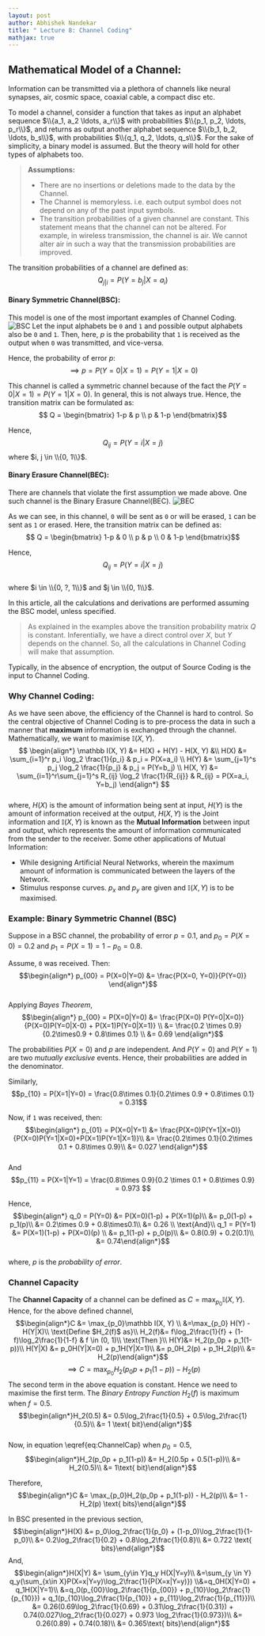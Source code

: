 ```yaml
---
layout: post   
author: Abhishek Nandekar   
title: " Lecture 8: Channel Coding"
mathjax: true
---
```


## Mathematical Model of a Channel:

Information can be transmitted via a plethora of channels like neural synapses, air, cosmic space, coaxial cable, a compact disc etc.

To model a channel, consider a function that takes as input an alphabet sequence $\\{a_1, a_2 \ldots, a_r\\}$ with probabilities $\\{p_1, p_2, \ldots, p_r\\}$, and returns as output another alphabet sequence $\\{b_1, b_2, \ldots, b_s\\}$, with probabilities $\\{q_1, q_2, \ldots, q_s\\}$. For the sake of simplicity, a binary model is assumed. But the theory will hold for other types of alphabets too.

>**Assumptions:**
>- There are no insertions or deletions made to the data by the Channel.
>- The Channel is memoryless. i.e. each output symbol does not depend on any of the past input symbols.
>- The transition probabilities of a given channel are constant. This statement means that the channel can not be altered. For example, in wireless transmission, the channel is air. We cannot alter air in such a way that the transmission probabilities are improved.

The transition probabilities of a channel are defined as:   
$$Q_{j|i} = P(Y=b_j|X=a_i)$$  

#### Binary Symmetric Channel(BSC):

This model is one of the most important examples of Channel Coding.
![BSC](../images/Lec8-BSC.JPG)
Let the input alphabets be `0` and `1` and possible output alphabets also be `0` and `1`. Then, here, $p$ is the probability that `1` is received as the output when `0` was transmitted, and vice-versa.

Hence, the probability of error $p$:
$$ \implies p = P(Y= 0 | X = 1) = P(Y=1|X=0) $$

This channel is called a symmetric channel because of the fact the $P(Y=0|X=1) = P(Y=1|X=0)$. In general, this is not always true. Hence, the transition matrix can be formulated as:
$$ Q = \begin{bmatrix} 1-p & p \\ p & 1-p \end{bmatrix}$$

Hence,
$$Q_{ij} = P(Y=i|X=j)$$
where $i, j \in \\{0, 1\\}$.  

#### Binary Erasure Channel(BEC):
There are channels that violate the first assumption we made above. One such channel is the Binary Erasure Channel(BEC).
![BEC](../images/Lec8BEC.JPG)

As we can see, in this channel, `0` will be sent as `0` or will be erased, `1` can be sent as `1` or erased. Here, the transition matrix can be defined as:
$$ Q = \begin{bmatrix} 1-p & 0 \\ p & p \\ 0 & 1-p \end{bmatrix}$$  

Hence,
$$Q_{ij} = P(Y=i|X=j)$$  
where $i \in \\{0, ?, 1\\}$ and $j \in \\{0, 1\\}$.

In this article, all the calculations and derivations are performed assuming the BSC model, unless specified.

>As explained in the examples above the transition probability matrix $Q$ is constant. Inferentially, we have a direct control over $X$, but $Y$ depends on the channel. So, all the calculations in Channel Coding will make that assumption.

Typically, in the absence of encryption, the output of Source Coding is the input to Channel Coding.

### Why Channel Coding:

As we have seen above, the efficiency of the Channel is hard to control. So the central objective of Channel Coding is to pre-process the data in such a manner that **maximum** information is exchanged through the channel. Mathematically, we want to maximise $\mathbb I(X, Y)$.  
$$ \begin{align*} \mathbb I(X, Y) &= H(X) + H(Y) - H(X, Y) &\\
H(X) &= \sum_{i=1}^r p_i \log_2 \frac{1}{p_i} & p_i = P(X=a_i) \\
H(Y) &= \sum_{j=1}^s p_j \log_2 \frac{1}{p_j} & p_j = P(Y=b_j) \\
H(X, Y) &= \sum_{i=1}^r\sum_{j=1}^s R_{ij} \log_2 \frac{1}{R_{ij}} & R_{ij} = P(X=a_i, Y=b_j)
 \end{align*} $$   
where, $H(X)$ is the amount of information being sent at input, $H(Y)$ is the amount of information received at the output, $H(X, Y)$ is the Joint information and $\mathbb I(X, Y)$ is known as the **Mutual Information** between input and output, which represents the amount of information communicated from the sender to the receiver. Some  other applications of Mutual Information:
- While designing Artificial Neural Networks, wherein the maximum amount of information is communicated between the layers of the Network.  
- Stimulus response curves. $p_x$ and $p_y$ are given and $\mathbb I(X, Y)$ is to be maximised.


### Example: Binary Symmetric Channel (BSC)

Suppose in a BSC channel, the probability of error $p = 0.1$, and $p_0 = P(X=0) = 0.2$ and $p_1 = P(X=1) = 1-p_0 = 0.8$.  


Assume, `0` was received. Then:
$$\begin{align*} p_{00} = P(X=0|Y=0) &= \frac{P(X=0, Y=0)}{P(Y=0)} \end{align*}$$  
Applying *Bayes Theorem*,   
$$\begin{align*} p_{00} = P(X=0|Y=0) &= \frac{P(X=0) P(Y=0|X=0)}{P(X=0)P(Y=0|X-0) + P(X=1)P(Y=0|X=1)} \\
&= \frac{0.2 \times 0.9}{0.2\times0.9 + 0.8\times 0.1} \\
&= 0.69 \end{align*}$$  

The probabilities $P(X=0)$ and $p$ are independent. And $P(Y=0)$ and $P(Y=1)$ are two *mutually exclusive* events. Hence, their probabilities are added in the denominator.

Similarly,
$$p_{10} = P(X=1|Y=0) = \frac{0.8\times 0.1}{0.2\times 0.9 + 0.8\times 0.1} = 0.31$$   

Now, if `1` was received, then:
$$\begin{align*} p_{01} = P(X=0|Y=1) &= \frac{P(X=0)P(Y=1|X=0)}{P(X=0)P(Y=1|X=0)+P(X=1)P(Y=1|X=1)}\\
&= \frac{0.2\times 0.1}{0.2\times 0.1 + 0.8\times 0.9}\\
&= 0.027 \end{align*}$$  
And
$$p_{11} = P(X=1|Y=1) = \frac{0.8\times 0.9}{0.2 \times 0.1 + 0.8\times 0.9} = 0.973 $$  

Hence,  
$$\begin{align*} q_0 = P(Y=0) &= P(X=0)(1-p) + P(X=1)(p)\\
&= p_0(1-p) + p_1(p)\\
&= 0.2\times 0.9 + 0.8\times0.1\\
&= 0.26 \\
\text{And}\\
q_1 = P(Y=1) &= P(X=1)(1-p) + P(X=0)(p) \\
&= p_1(1-p) + p_0(p)\\
&= 0.8(0.9) + 0.2(0.1)\\
&= 0.74\end{align*}$$  
where, $p$ is the *probability of error*.

### Channel Capacity

The **Channel Capacity** of a channel can be defined as $C = \max_{p_0} \mathbb I(X, Y)$. Hence, for the above defined channel,   
$$\begin{align*}C &= \max_{p_0}\mathbb I(X, Y) \\
&=\max_{p_0} H(Y) - H(Y|X)\\
\text{Define $H_2(f)$ as}\\
H_2(f)&= f\log_2\frac{1}{f} + (1-f)\log_2\frac{1}{1-f} & f \in (0, 1)\\
\text{Then }\\
H(Y)&= H_2(p_0p + p_1(1-p))\\
H(Y|X) &= p_0H(Y|X=0) + p_1H(Y|X=1)\\
&= p_0H_2(p) + p_1H_2(p)\\
&= H_2(p)\end{align*}$$
$$\begin{equation}
\label{eq:ChannelCap}
\tag{1}
\implies C =\max_{p_0}H_2(p_0p + p_1(1-p)) - H_2(p)\end{equation}
$$
The second term in the above equation is constant. Hence we need to maximise the first term. The *Binary Entropy Function* $H_2(f)$ is maximum when $f=0.5$.   
$$\begin{align*}H_2(0.5) &= 0.5\log_2\frac{1}{0.5} + 0.5\log_2\frac{1}{0.5}\\
&= 1 \text{ bit}\end{align*}$$   
Now, in equation \eqref{eq:ChannelCap} when $p_0 = 0.5$,   
$$\begin{align*}H_2(p_0p + p_1(1-p)) &= H_2(0.5p + 0.5(1-p))\\
&= H_2(0.5)\\
&= 1\text{ bit}\end{align*}$$

Therefore,
$$\begin{align*}C &= \max_{p_0}H_2(p_0p + p_1(1-p)) - H_2(p)\\
&= 1 - H_2(p) \text{ bits}\end{align*}$$

In BSC presented in the previous section,
$$\begin{align*}H(X) &= p_0\log_2\frac{1}{p_0} + (1-p_0)\log_2\frac{1}{1-p_0}\\
&= 0.2\log_2\frac{1}{0.2} + 0.8\log_2\frac{1}{0.8}\\
&= 0.722 \text{ bits}\end{align*}$$
And,
$$\begin{align*}H(X|Y) &= \sum_{y\in Y}q_y H(X|Y=y)\\
&=\sum_{y \in Y} q_y(\sum_{x\in X}P(X=x|Y=y)\log_2\frac{1}{P(X=x|Y=y)})
\\&=q_0H(X|Y=0) + q_1H(X|Y=1)\\
&=q_0(p_{00}\log_2\frac{1}{p_{00}} + p_{10}\log_2\frac{1}{p_{10}}) + q_1(p_{10}\log_2\frac{1}{p_{10}} + p_{11}\log_2\frac{1}{p_{11}})\\
&= 0.26(0.69\log_2\frac{1}{0.69} + 0.31\log_2\frac{1}{0.31}) + 0.74(0.027\log_2\frac{1}{0.027} + 0.973 \log_2\frac{1}{0.973})\\
&= 0.26(0.89) + 0.74(0.18)\\
&= 0.365\text{ bits}\end{align*}$$

